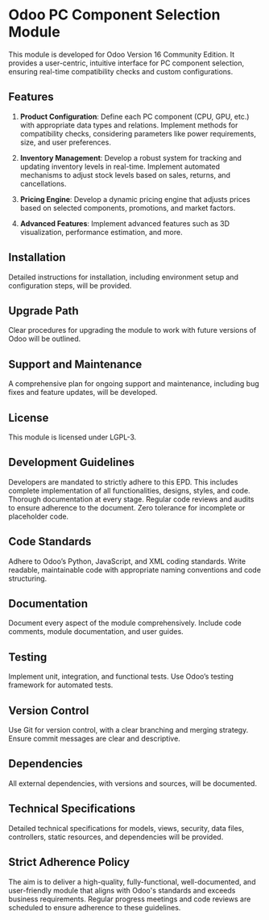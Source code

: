 # Odoo PC Component Selection Module

This module is developed for Odoo Version 16 Community Edition. It provides a user-centric, intuitive interface for PC component selection, ensuring real-time compatibility checks and custom configurations.

## Features

1. **Product Configuration**: Define each PC component (CPU, GPU, etc.) with appropriate data types and relations. Implement methods for compatibility checks, considering parameters like power requirements, size, and user preferences.

2. **Inventory Management**: Develop a robust system for tracking and updating inventory levels in real-time. Implement automated mechanisms to adjust stock levels based on sales, returns, and cancellations.

3. **Pricing Engine**: Develop a dynamic pricing engine that adjusts prices based on selected components, promotions, and market factors.

4. **Advanced Features**: Implement advanced features such as 3D visualization, performance estimation, and more.

## Installation

Detailed instructions for installation, including environment setup and configuration steps, will be provided.

## Upgrade Path

Clear procedures for upgrading the module to work with future versions of Odoo will be outlined.

## Support and Maintenance

A comprehensive plan for ongoing support and maintenance, including bug fixes and feature updates, will be developed.

## License

This module is licensed under LGPL-3.

## Development Guidelines

Developers are mandated to strictly adhere to this EPD. This includes complete implementation of all functionalities, designs, styles, and code. Thorough documentation at every stage. Regular code reviews and audits to ensure adherence to the document. Zero tolerance for incomplete or placeholder code.

## Code Standards

Adhere to Odoo’s Python, JavaScript, and XML coding standards. Write readable, maintainable code with appropriate naming conventions and code structuring.

## Documentation

Document every aspect of the module comprehensively. Include code comments, module documentation, and user guides.

## Testing

Implement unit, integration, and functional tests. Use Odoo’s testing framework for automated tests.

## Version Control

Use Git for version control, with a clear branching and merging strategy. Ensure commit messages are clear and descriptive.

## Dependencies

All external dependencies, with versions and sources, will be documented.

## Technical Specifications

Detailed technical specifications for models, views, security, data files, controllers, static resources, and dependencies will be provided.

## Strict Adherence Policy

The aim is to deliver a high-quality, fully-functional, well-documented, and user-friendly module that aligns with Odoo's standards and exceeds business requirements. Regular progress meetings and code reviews are scheduled to ensure adherence to these guidelines.